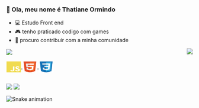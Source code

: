 ###  👋 Ola, meu nome é Thatiane Ormindo
- 💻 Estudo Front end 
- 🎮 tenho praticado codigo com games
- 💞️ procuro contribuir com a minha comunidade 

<div>
  <a href="https://github.com/thatianeormindo">
  <img height="180em"   align="center" src="https://github-readme-stats.vercel.app/api?username=thatianeormindo&show_icons=true&theme=merko&include_all_commits=true&count_private=true"/>
  <img height="180em"  align="right" src="https://github-readme-stats.vercel.app/api/top-langs/?username=thatianeormindo&layout=compact&langs_count=7&theme=merko" />
 </div>
  
  <div style="display: inline_block"><br>
  <img align="center" alt="Thati-Js" height="30" width="40" src="https://raw.githubusercontent.com/devicons/devicon/master/icons/javascript/javascript-plain.svg">
  <img align="center" alt="Thati-HTML" height="30" width="40" src="https://raw.githubusercontent.com/devicons/devicon/master/icons/html5/html5-original.svg">
  <img align="center" alt="Thati-CSS" height="30" width="40" src="https://raw.githubusercontent.com/devicons/devicon/master/icons/css3/css3-original.svg">
  </div>
  
  ##
 
<div> 
 <a href = "mailto:thatianeormindo@gmail.com"><img src="https://img.shields.io/badge/-Gmail-%23333?style=for-the-badge&logo=gmail&logoColor=white" target="_blank"></a>
 <a href="https://www.linkedin.com/in/thatianeormindo/" target="_blank"><img src="https://img.shields.io/badge/-LinkedIn-%230077B5?style=for-the-badge&logo=linkedin&logoColor=white" target="_blank"></a> 
  
![Snake animation](https://github.com/thatianeormindo/thatianeormindo/blob/output/github-contribution-grid-snake.svg)
